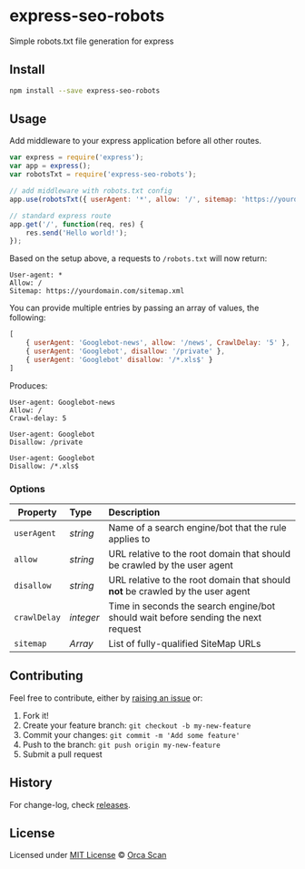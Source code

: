 # express-seo-robots

Simple robots.txt file generation for express

## Install

```bash
npm install --save express-seo-robots
```

## Usage

Add middleware to your express application before all other routes.

```js
var express = require('express');
var app = express();
var robotsTxt = require('express-seo-robots');

// add middleware with robots.txt config
app.use(robotsTxt({ userAgent: '*', allow: '/', sitemap: 'https://yourdomain.com/sitemap.xml' }));

// standard express route
app.get('/', function(req, res) {
    res.send('Hello world!');
});
```

Based on the setup above, a requests to `/robots.txt` will now return:

```
User-agent: *
Allow: /
Sitemap: https://yourdomain.com/sitemap.xml
```

You can provide multiple entries by passing an array of values, the following:

```js
[
    { userAgent: 'Googlebot-news', allow: '/news', CrawlDelay: '5' },
    { userAgent: 'Googlebot', disallow: '/private' },
    { userAgent: 'Googlebot' disallow: '/*.xls$' }
]
```

Produces:

```
User-agent: Googlebot-news
Allow: /
Crawl-delay: 5

User-agent: Googlebot
Disallow: /private

User-agent: Googlebot
Disallow: /*.xls$
```

### Options

Property     | Type      | Description
------------ |:--------- |:------------------------------------------
`userAgent`  | _string_  | Name of a search engine/bot that the rule applies to
`allow`      | _string_  | URL relative to the root domain that should be crawled by the user agent
`disallow`   | _string_  | URL relative to the root domain that should **not** be crawled by the user agent
`crawlDelay` | _integer_ | Time in seconds the search engine/bot should wait before sending the next request
`sitemap`    | _Array_   | List of fully-qualified SiteMap URLs

## Contributing

Feel free to contribute, either by [raising an issue](https://github.com/orca-scan/express-seo-robots/issues) or:

1. Fork it!
2. Create your feature branch: `git checkout -b my-new-feature`
3. Commit your changes: `git commit -m 'Add some feature'`
4. Push to the branch: `git push origin my-new-feature`
5. Submit a pull request

## History

For change-log, check [releases](https://github.com/orca-scan/express-seo-robots/releases).

## License

Licensed under [MIT License](LICENSE) &copy; [Orca Scan](https://orcascan.com)